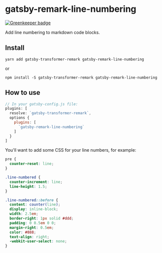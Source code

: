 # gatsby-remark-line-numbering

[![Greenkeeper badge](https://badges.greenkeeper.io/chasm/gatsby-remark-line-numbering.svg)](https://greenkeeper.io/)

Add line numbering to markdown code blocks.

## Install

`yarn add gatsby-transformer-remark gatsby-remark-line-numbering`

or

`npm install -S gatsby-transformer-remark gatsby-remark-line-numbering`

## How to use

```javascript
// In your gatsby-config.js file:
plugins: [
  resolve: `gatsby-transformer-remark`,
  options {
    plugins: [
      `gatsby-remark-line-numbering`
    ]
  }
]
```

You'll want to add some CSS for your line numbers, for example:

```css
pre {
  counter-reset: line;
}

.line-numbered {
  counter-increment: line;
  line-height: 1.5;
}

.line-numbered::before {
  content: counter(line);
  display: inline-block;
  width: 2.5em;
  border-right: 1px solid #ddd;
  padding: 0 0.5em 0 0;
  margin-right: 0.5em;
  color: #888;
  text-align: right;
  -webkit-user-select: none;
}
```